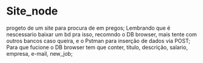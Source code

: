 # Site_node
 progeto de um site para procura de em pregos;
 Lembrando que é nescessario baixar um bd pra isso, recomndo o DB browser, mais tente com outros bancos caso queira, e o Pstman para inserção de dados via POST;
 Para que fucione o DB browser tem que conter, titulo, descrição, salario,  empresa, e-mail, new_job;
